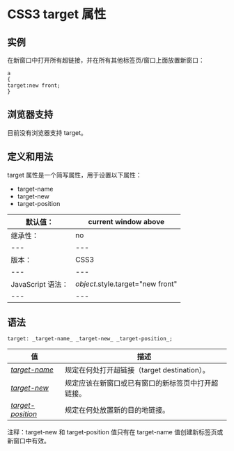 # CSS3 target 属性



## 实例

在新窗口中打开所有超链接，并在所有其他标签页/窗口上面放置新窗口：

```
a
{
target:new front;
}

```

## 浏览器支持

目前没有浏览器支持 target。

## 定义和用法

target 属性是一个简写属性，用于设置以下属性：

*   target-name
*   target-new
*   target-position

| 默认值： | current window above |
| --- | --- |
| 继承性： | no |
| --- | --- |
| 版本： | CSS3 |
| --- | --- |
| JavaScript 语法： | _object_.style.target="new front" |
| --- | --- |

## 语法

```
target: _target-name_ _target-new_ _target-position_;
```

| 值 | 描述 |
| --- | --- |
| _[target-name](/cssref/pr_target-name.asp "CSS3 target-name 属性")_ | 规定在何处打开超链接（target destination）。 |
| _[target-new](/cssref/pr_target-new.asp "CSS3 target-new 属性")_ | 规定应该在新窗口或已有窗口的新标签页中打开超链接。 |
| _[target-position](/cssref/pr_target-position.asp "CSS3 target-position 属性")_ | 规定在何处放置新的目的地链接。 |

注释：target-new 和 target-position 值只有在 target-name 值创建新标签页或新窗口中有效。



